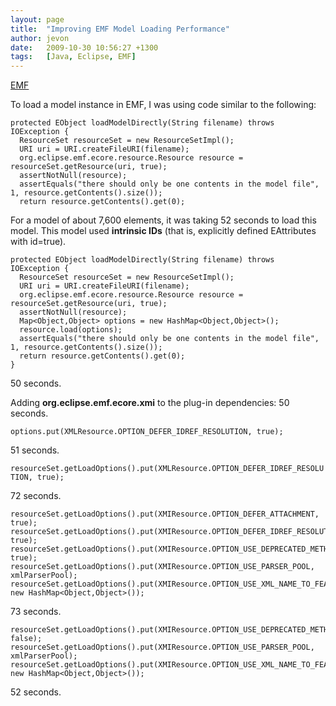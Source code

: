```yaml
---
layout: page
title:  "Improving EMF Model Loading Performance"
author: jevon
date:   2009-10-30 10:56:27 +1300
tags:   [Java, Eclipse, EMF]
---
```


[EMF](emf.md)

To load a model instance in EMF, I was using code similar to the following:

```
protected EObject loadModelDirectly(String filename) throws IOException {
  ResourceSet resourceSet = new ResourceSetImpl();
  URI uri = URI.createFileURI(filename);
  org.eclipse.emf.ecore.resource.Resource resource = resourceSet.getResource(uri, true);
  assertNotNull(resource);
  assertEquals("there should only be one contents in the model file", 1, resource.getContents().size());
  return resource.getContents().get(0);
```

For a model of about 7,600 elements, it was taking 52 seconds to load this model. This model used **intrinsic IDs** (that is, explicitly defined EAttributes with id=true).

```
protected EObject loadModelDirectly(String filename) throws IOException {
  ResourceSet resourceSet = new ResourceSetImpl();
  URI uri = URI.createFileURI(filename);
  org.eclipse.emf.ecore.resource.Resource resource = resourceSet.getResource(uri, true);
  assertNotNull(resource);
  Map<Object,Object> options = new HashMap<Object,Object>();
  resource.load(options);
  assertEquals("there should only be one contents in the model file", 1, resource.getContents().size());
  return resource.getContents().get(0);
}
```

50 seconds.

Adding **org.eclipse.emf.ecore.xmi** to the plug-in dependencies: 50 seconds.

`options.put(XMLResource.OPTION_DEFER_IDREF_RESOLUTION, true);`

51 seconds.

`resourceSet.getLoadOptions().put(XMLResource.OPTION_DEFER_IDREF_RESOLUTION, true);`

72 seconds.

```
resourceSet.getLoadOptions().put(XMIResource.OPTION_DEFER_ATTACHMENT, true);
resourceSet.getLoadOptions().put(XMIResource.OPTION_DEFER_IDREF_RESOLUTION, true);
resourceSet.getLoadOptions().put(XMIResource.OPTION_USE_DEPRECATED_METHODS, true);
resourceSet.getLoadOptions().put(XMIResource.OPTION_USE_PARSER_POOL, xmlParserPool);
resourceSet.getLoadOptions().put(XMIResource.OPTION_USE_XML_NAME_TO_FEATURE_MAP, new HashMap<Object,Object>());
```

73 seconds.

```
resourceSet.getLoadOptions().put(XMIResource.OPTION_USE_DEPRECATED_METHODS, false);
resourceSet.getLoadOptions().put(XMIResource.OPTION_USE_PARSER_POOL, xmlParserPool);
resourceSet.getLoadOptions().put(XMIResource.OPTION_USE_XML_NAME_TO_FEATURE_MAP, new HashMap<Object,Object>());
```

52 seconds.
